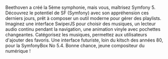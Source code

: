 Beethoven a créé la 5ème symphonie, mais vous, maîtrisez Symfony 5. Découvrez le potentiel de SF (Symfony) avec son appréhension ces derniers jours, prêt à composer un outil moderne pour gérer des playlists. Imaginez une interface SwiperJS pour choisir des musiques, un lecteur audio continu pendant la navigation, une animation vinyle avec pochettes changeantes. Catégorisez les musiques, permettez aux utilisateurs d'ajouter des favoris. Une interface futuriste, loin du kitsch des années 80, pour la SymfonyBox No 5.4. Bonne chance, jeune compositeur du numérique !

